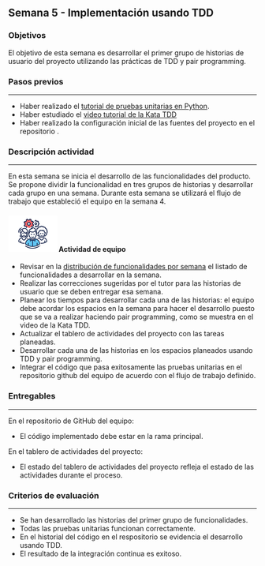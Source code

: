 ## Semana 5  - Implementación usando TDD

### Objetivos

El objetivo de esta semana es desarrollar el primer grupo de historias de usuario del proyecto utilizando las prácticas de TDD y pair programming. 

### Pasos previos
---
* Haber realizado el [tutorial de pruebas unitarias en Python](https://misovirtual.virtual.uniandes.edu.co/codelabs/tutorial-unit-test/index.html?index=..%2F..index#0).
* Haber estudiado el [video tutorial de la Kata TDD](https://www.coursera.org/learn/practicas-esenciales-software-agilismo/lecture/faHIu/kata-tdd)
* Haber realizado la configuración inicial de las fuentes del proyecto en el repositorio . 

### Descripción actividad
---
En esta semana se inicia el desarrollo de las funcionalidades del producto. Se propone dividir la funcionalidad en tres grupos de historias y desarrollar cada grupo en una semana. Durante esta semana se utilizará el flujo de trabajo que estableció el equipo en la semana 4. 

#### ![](./../../assets/images/grupo.png) Actividad de equipo
* Revisar en la [distribución de funcionalidades por semana](MT1PEA-PlanDesarrolloHistorias202411.md) el listado de funcionalidades a desarrollar en la semana.
* Realizar las correcciones sugeridas por el tutor para las historias de usuario que se deben entregar esa semana.
* Planear los tiempos para desarrollar cada una de las historias: el equipo debe acordar los espacios en la semana para hacer el desarrollo puesto que se va a realizar haciendo pair programming, como se muestra en el video de la Kata TDD. 
* Actualizar el tablero de actividades del proyecto con las tareas planeadas.
* Desarrollar cada una de las historias en los espacios planeados usando TDD y pair programming. 
* Integrar el código que pasa exitosamente las pruebas unitarias en el repositorio github del equipo de acuerdo con el flujo de trabajo definido.


### Entregables
---
En el repositorio de GitHub del equipo:
* El código implementado debe estar en la rama principal. 

En el tablero de actividades del proyecto:
* El estado del tablero de actividades del proyecto refleja el estado de las actividades durante el proceso.


### Criterios de evaluación
---

* Se han desarrollado las historias del primer grupo de funcionalidades.
* Todas las pruebas unitarias funcionan correctamente. 
* En el historial del código en el respositorio se evidencia el desarrollo usando TDD.
* El resultado de la integración continua es exitoso.

